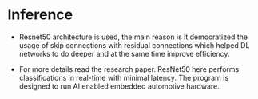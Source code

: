 # Inference

- Resnet50 architecture is used, the main reason is it democratized the usage of skip connections with residual connections which helped DL networks to do deeper and at the same time improve efficiency. 

- For more details read the research paper. ResNet50 here performs classifications in real-time with minimal latency. The program is designed to run AI enabled embedded automotive hardware. 



